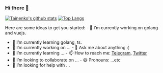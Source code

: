 ### Hi there 👋

[![Tainenko's github stats](https://github-readme-stats.vercel.app/api?username=tainenko)](https://github.com/tainenko/github-readme-stats)
[![Top Langs](https://github-readme-stats.vercel.app/api/top-langs/?username=tainenko)](https://github.com/tainenko/github-readme-stats)

Here are some ideas to get you started:	- 🔭 I’m currently working on golang and vuejs.
- 🌱 I’m currently learning golang, ts.
- 🔭 I’m currently working on ...	- 💬 Ask me about anything :)
- 🌱 I’m currently learning ...	- 📫 How to reach me: [Telegram](https://t.me/tainenko), [Twitter](https://twitter.com/tainenko)
- 👯 I’m looking to collaborate on ...	- 😄 Pronouns: ...etc
- 🤔 I’m looking for help with ...	

